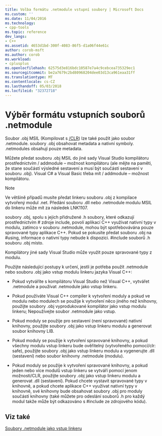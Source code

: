 ```yaml
---
title: Volba formátu .netmodule vstupní soubory | Microsoft Docs
ms.custom: ''
ms.date: 11/04/2016
ms.technology:
- cpp-tools
ms.topic: reference
dev_langs:
- C++
ms.assetid: 4653d1bd-300f-4083-86f5-d1a06f44e61c
author: corob-msft
ms.author: corob
ms.workload:
- cplusplus
ms.openlocfilehash: 62575d3e816bdc10587e7a4c9cebcea735329ec1
ms.sourcegitcommit: be2a7679c2bd80968204dee03d13ca961eaa31ff
ms.translationtype: MT
ms.contentlocale: cs-CZ
ms.lasthandoff: 05/03/2018
ms.locfileid: "32372718"
---
```

# <a name="choosing-the-format-of-netmodule-input-files"></a>Výběr formátu vstupních souborů .netmodule
Soubor .obj MSIL (Kompilovat s [/CLR](../../build/reference/clr-common-language-runtime-compilation.md)) lze také použít jako soubor .netmodule.  soubory .obj obsahovat metadata a nativní symboly.  .netmodules obsahují pouze metadata.  
  
 Můžete předat souboru .obj MSIL do jiné sady Visual Studio kompilátoru prostřednictvím / addmodule – možnost kompilátoru (ale mějte na paměti, že stane součástí výsledné sestavení a musí být součástí sestavení v souboru .obj).  Visual C# a Visual Basic třeba mít / addmodule – možnost kompilátoru.  
  
> [!NOTE]
>  Ve většině případů musíte předat linkeru souboru .obj z kompilace vytvořený modul .net.  Předání souboru .dll nebo .netmodule modulu MSIL do linkeru může mít za následek LNK1107.  
  
 soubory .obj, spolu s jejich přidružené .h soubory, které odkazují prostřednictvím # zdroje include, povolí aplikací C++ využívat nativní typy v modulu, zatímco v souboru .netmodule, mohou být spotřebovávána pouze spravované typy aplikace C++.  Pokud se pokusíte předat souboru .obj na #using, informace o nativní typy nebude k dispozici. #include souborů .h souboru .obj místo.  
  
 Kompilátory jiné sady Visual Studio může využít pouze spravované typy z modulu.  
  
 Použijte následující postupy k určení, jestli je potřeba použít .netmodule nebo souboru .obj jako vstup modulu linkeru jazyka Visual C++:  
  
-   Pokud vytváříte s kompilátoru Visual Studio než Visual C++, vytvářet .netmodule a používat .netmodule jako vstup linkeru.  
  
-   Pokud používáte Visual C++ compiler k vytvoření moduly a pokud ve modulu nebo modulech se použije k vytvoření něco jiného než knihovny, použijte soubory .obj vyprodukované kompilátor jako vstup modulu linkeru; Nepoužívejte soubor .netmodule jako vstup.  
  
-   Pokud moduly se použije pro sestavení (není spravované) nativní knihovny, použijte soubory .obj jako vstup linkeru modulu a generovat soubor knihovny LIB.  
  
-   Pokud moduly se použije k vytvoření spravované knihovny, a pokud všechny modulu vstup linkeru bude ověřitelný (vytvořeného pomocí/clr: safe), použijte soubory .obj jako vstup linkeru modulu a vygenerujte .dll (sestavení) nebo soubor knihovny .netmodule (modulu).  
  
-   Pokud moduly se použije k vytvoření spravované knihovny, a pokud jeden nebo více modulů vstup linkeru se vytváří pomocí jenom možnosti/CLR, použijte soubory .obj jako vstup linkeru modulu a generovat .dll (sestavení).  Pokud chcete vystavit spravované typy v knihovně, a pokud chcete aplikace C++ využívat nativní typy v knihovně, své knihovny bude obsahovat soubory .obj pro moduly součástí knihovny (také můžete pro odeslání souborů .h pro každý modul takže může být odkazováno s #include ze zdrojového kódu).  
  
## <a name="see-also"></a>Viz také  
 [Soubory .netmodule jako vstup linkeru](../../build/reference/netmodule-files-as-linker-input.md)